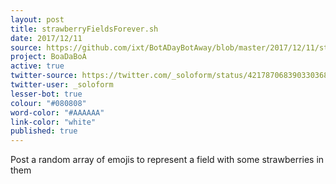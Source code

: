 ```yaml
---
layout: post
title: strawberryFieldsForever.sh
date: 2017/12/11
source: https://github.com/ixt/BotADayBotAway/blob/master/2017/12/11/strawberryFieldsForever.sh
project: BoaDaBoA
active: true
twitter-source: https://twitter.com/_soloform/status/421787068390330368
twitter-user: _soloform
lesser-bot: true
colour: "#080808"
word-color: "#AAAAAA"
link-color: "white"
published: true
---
```

 

Post a random array of emojis to represent a field with some strawberries in
them
